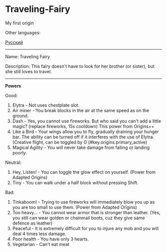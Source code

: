# Traveling-Fairy
My first origin


Other languages:

[Русский](README_ru.md)

------------------------
Name: Traveling Fairy 

Description: This fairy doesn't have to look for her brother (or sister), but she still loves to travel.

------------------------

**Powers**

Good:
1) Elytra - Not uses chestplate slot.
2) Air miner - You break blocks in the air at the same speed as on the ground.
3) Dash - Yes, you cannot use fireworks. But who said you can't add a little magic? (replace fireworks, 15s cooldown) This power from Origins++
4) Like a Bird - Your wings allow you to fly, gradually draining your hunger bar. The ability can be turned off if it interferes with the use of Elytra. (Creative flight, can be toggled by G (#key.origins.primary_active)  
5) Magical Agility - You will never take damage from falling or landing poorly.

Neutral:
1)  Hey, Listen! - You can toggle the glow effect on yourself. (Power from Adapted Origins)
2)  Tiny - You can walk under a half block without pressing Shift.

Bad:
1) Tinkaboom! - Trying to use fireworks will immediately blow you up as you are too small to use them. (Power from Adapted Origins)
2) Too heavy... - You cannot wear armor that is stronger than leather. (Yes, you still can wear golden or chainmail boots, cuz they give same defence as leather)
3) Peaceful - It is extremely difficult for you to injure any mob and you will deal 4 times less damage.
4) Poor health - You have only 3 hearts.
5) Vegetarian - Can't eat meat
